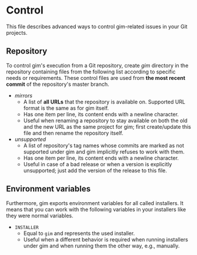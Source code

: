# Control

This file describes advanced ways to control gim-related issues in your Git projects.

## Repository

To control gim's execution from a Git repository, create *gim* directory in the repository containing files from the following list according to specific needs or requirements. These control files are used from **the most recent commit** of the repository's master branch.

* *mirrors*
  * A list of **all URLs** that the repository is available on. Supported URL format is the same as for gim itself.
  * Has one item per line, its content ends with a newline character.
  * Useful when renaming a repository to stay available on both the old and the new URL as the same project for gim; first create/update this file and then rename the repository itself.
* *unsupported*
  * A list of repository's tag names whose commits are marked as not supported under gim and gim implicitly refuses to work with them.
  * Has one item per line, its content ends with a newline character.
  * Useful in case of a bad release or when a version is explicitly unsupported; just add the version of the release to this file.

## Environment variables

Furthermore, gim exports environment variables for all called installers. It means that you can work with the following variables in your installers like they were normal variables.

* `INSTALLER`
  * Equal to `gim` and represents the used installer.
  * Useful when a different behavior is required when running installers under gim and when running them the other way, e.g., manually.
